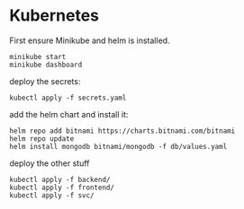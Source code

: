 # Kubernetes

First ensure Minikube and helm is installed.

```shell
minikube start
minikube dashboard
```

deploy the secrets:

```shell
kubectl apply -f secrets.yaml
```


add the helm chart and install it:

```shell
helm repo add bitnami https://charts.bitnami.com/bitnami
helm repo update
helm install mongodb bitnami/mongodb -f db/values.yaml
```

deploy the other stuff

```shell
kubectl apply -f backend/
kubectl apply -f frontend/
kubectl apply -f svc/
```